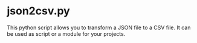 # json2csv.py
This python script allows you to transform a JSON file to a CSV file. It can be used as script or a module for your projects.
